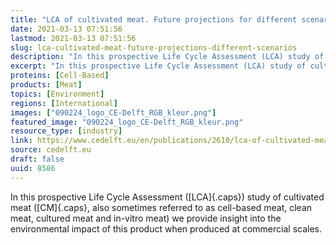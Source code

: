 ```yaml
---
title: "LCA of cultivated meat. Future projections for different scenarios"
date: 2021-03-13 07:51:56
lastmod: 2021-03-13 07:51:56
slug: lca-cultivated-meat-future-projections-different-scenarios
description: "In this prospective Life Cycle Assessment (LCA) study of cultivated meat (CM, also sometimes referred to as cell-based meat, clean meat, cultured meat and in-vitro meat) we provide insight into the environmental impact of this product when produced at commercial&nbsp;scales."
excerpt: "In this prospective Life Cycle Assessment (LCA) study of cultivated meat (CM, also sometimes referred to as cell-based meat, clean meat, cultured meat and in-vitro meat) we provide insight into the environmental impact of this product when produced at commercial&nbsp;scales."
proteins: [Cell-Based]
products: [Meat]
topics: [Environment]
regions: [International]
images: ["090224_logo_CE-Delft_RGB_kleur.png"]
featured_image: "090224_logo_CE-Delft_RGB_kleur.png"
resource_type: [industry]
link: https://www.cedelft.eu/en/publications/2610/lca-of-cultivated-meat-future-projections-for-different-scenarios
source: cedelft.eu
draft: false
uuid: 8586
---
```

In this prospective Life Cycle Assessment ([LCA]{.caps}) study of
cultivated meat ([CM]{.caps}, also sometimes referred to as cell-based
meat, clean meat, cultured meat and in-vitro meat) we provide insight
into the environmental impact of this product when produced at
commercial scales.
